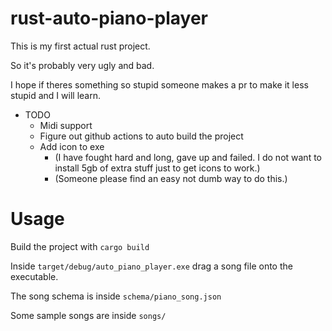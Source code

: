 
# rust-auto-piano-player

This is my first actual rust project.

So it's probably very ugly and bad.

I hope if theres something so stupid someone makes a pr to make it less stupid and I will learn.



* TODO
    * Midi support
    * Figure out github actions to auto build the project
    * Add icon to exe
        * (I have fought hard and long, gave up and failed. I do not want to install 5gb of extra stuff just to get icons to work.)
        * (Someone please find an easy not dumb way to do this.)



# Usage

Build the project with `cargo build`

Inside `target/debug/auto_piano_player.exe` drag a song file onto the executable.

The song schema is inside `schema/piano_song.json`

Some sample songs are inside `songs/`


